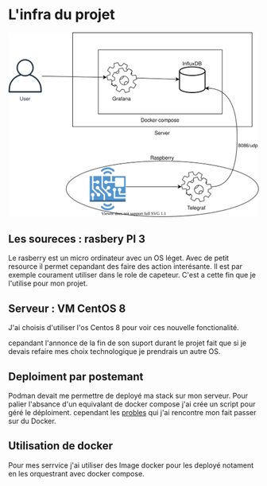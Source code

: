 # L'infra du projet

![Architecture](https://raw.githubusercontent.com/TheNoobProgrammeur/InfluxDB_Server/73df9573363f2f5ca454978a58148a34a4ce8751/img/Diagramme_V1.svg)

## Les soureces : rasbery PI 3

Le rasberry est un micro ordinateur avec un OS léget. Avec de petit resource il permet cepandant des faire des action interésante. Il est par exemple courament utiliser dans le role de capeteur. C'est a cette fin que je l'utilise pour mon projet.

## Serveur : VM CentOS 8

J'ai choisis d'utiliser l'os Centos 8 pour voir ces nouvelle fonctionalité.

cepandant l'annonce de la fin de son suport durant le projet fait que si je devais refaire mes choix technologique je prendrais un autre OS.

## Deploiment par postemant

[probles]: ./#les-complications

Podman devait me permettre de deployé ma stack sur mon serveur. Pour palier l'absance d'un equivalant de docker compose j'ai crée un script pour géré le déploiment. cependant les [probles] qui j'ai rencontre mon fait passer sur du Docker.

## Utilisation de docker

Pour mes serrvice j'ai utiliser des Image docker pour les deployé notament en les orquestrant avec docker compose.
